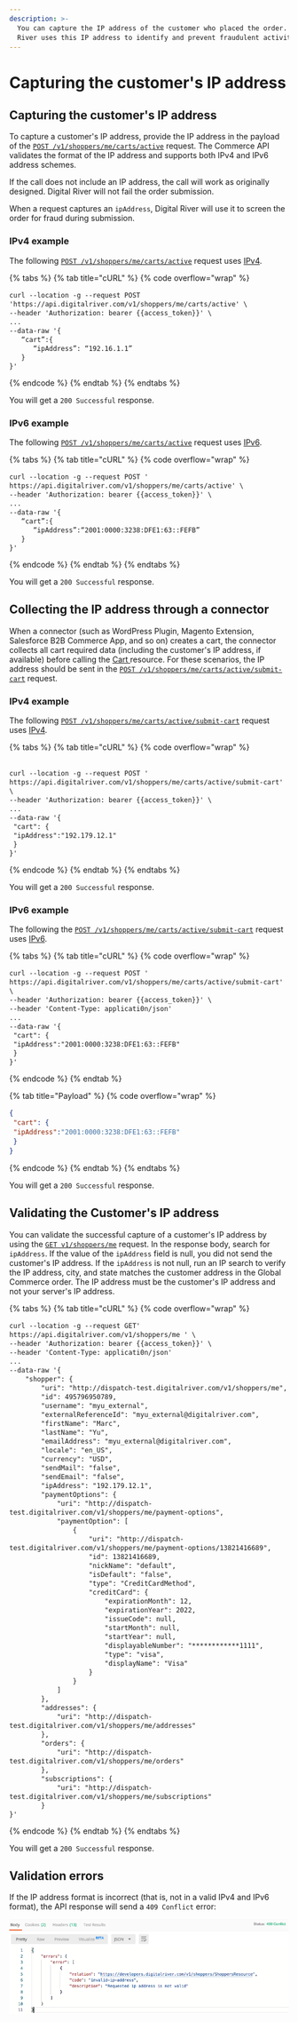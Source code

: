 ```yaml
---
description: >-
  You can capture the IP address of the customer who placed the order.  Digital
  River uses this IP address to identify and prevent fraudulent activities.
---
```


# Capturing the customer's IP address

## Capturing the customer's IP address

To capture a customer's IP address, provide the IP address in the payload of the [`POST /v1/shoppers/me/carts/active`](https://www.digitalriver.com/docs/commerce-shopper-api/#tag/Carts/paths/\~1v1\~1shoppers\~1me\~1carts\~1active/post) request. The Commerce API validates the format of the IP address and supports both IPv4 and IPv6 address schemes.

If the call does not include an IP address, the call will work as originally designed. Digital River will not fail the order submission.

When a request captures an `ipAddress`, Digital River will use it to screen the order for fraud during submission.

### IPv4 example

The following [`POST /v1/shoppers/me/carts/active`](https://www.digitalriver.com/docs/commerce-shopper-api/#tag/Carts/paths/\~1v1\~1shoppers\~1me\~1carts\~1active/post) request uses [IPv4](https://en.wikipedia.org/wiki/Internet\_Protocol\_version\_4).

{% tabs %}
{% tab title="cURL" %}
{% code overflow="wrap" %}
```http
curl --location -g --request POST 'https://api.digitalriver.com/v1/shoppers/me/carts/active' \
--header 'Authorization: bearer {{access_token}}' \
...
--data-raw '{
   “cart”:{
      “ipAddress”: “192.16.1.1”
   }
}'
```
{% endcode %}
{% endtab %}
{% endtabs %}

You will get a `200 Successful` response.

### IPv6 example

The following [`POST /v1/shoppers/me/carts/active`](https://www.digitalriver.com/docs/commerce-shopper-api/#tag/Carts/paths/\~1v1\~1shoppers\~1me\~1carts\~1active/post) request uses [IPv6](https://en.wikipedia.org/wiki/IPv6).

{% tabs %}
{% tab title="cURL" %}
{% code overflow="wrap" %}
```http
curl --location -g --request POST ' https://api.digitalriver.com/v1/shoppers/me/carts/active' \
--header 'Authorization: bearer {{access_token}}' \
...
--data-raw '{
   “cart”:{
      “ipAddress”:“2001:0000:3238:DFE1:63::FEFB”
   }
}'
```
{% endcode %}
{% endtab %}
{% endtabs %}

You will get a `200 Successful` response.

## Collecting the IP address through a connector

When a connector (such as WordPress Plugin, Magento Extension, Salesforce B2B Commerce App, and so on) creates a cart, the connector collects all cart required data (including the customer's IP address, if available) before calling the [Cart ](https://www.digitalriver.com/docs/commerce-api-reference/#tag/Apply-Shopper)resource. For these scenarios, the IP address should be sent in the [`POST /v1/shoppers/me/carts/active/submit-cart`](https://www.digitalriver.com/docs/commerce-shopper-api/#tag/Submit-Cart/paths/\~1v1\~1shoppers\~1me\~1carts\~1active\~1submit-cart/post) request.

### IPv4 example

The following [`POST /v1/shoppers/me/carts/active/submit-cart`](https://www.digitalriver.com/docs/commerce-shopper-api/#tag/Submit-Cart/paths/\~1v1\~1shoppers\~1me\~1carts\~1active\~1submit-cart/post) request uses [IPv4](https://en.wikipedia.org/wiki/Internet\_Protocol\_version\_4).

{% tabs %}
{% tab title="cURL" %}
{% code overflow="wrap" %}
```http

curl --location -g --request POST ' https://api.digitalriver.com/v1/shoppers/me/carts/active/submit-cart' \
--header 'Authorization: bearer {{access_token}}' \
...
--data-raw '{
 "cart": {
 "ipAddress":"192.179.12.1"
 }
}'
```
{% endcode %}
{% endtab %}
{% endtabs %}

You will get a `200 Successful` response.

### IPv6 example

The following the [`POST /v1/shoppers/me/carts/active/submit-cart`](https://www.digitalriver.com/docs/commerce-shopper-api/#tag/Submit-Cart/paths/\~1v1\~1shoppers\~1me\~1carts\~1active\~1submit-cart/post) request uses [IPv6](https://en.wikipedia.org/wiki/IPv6).

{% tabs %}
{% tab title="cURL" %}
{% code overflow="wrap" %}
```http
curl --location -g --request POST ' https://api.digitalriver.com/v1/shoppers/me/carts/active/submit-cart' \
--header 'Authorization: bearer {{access_token}}' \
--header 'Content-Type: applicati0n/json'
...
--data-raw '{
 "cart": {
 "ipAddress":"2001:0000:3238:DFE1:63::FEFB"
 }
}'
```
{% endcode %}
{% endtab %}

{% tab title="Payload" %}
{% code overflow="wrap" %}
```json
{
 "cart": {
 "ipAddress":"2001:0000:3238:DFE1:63::FEFB"
 }
}
```
{% endcode %}
{% endtab %}
{% endtabs %}

You will get a `200 Successful` response.

## Validating the Customer's IP address

You can validate the successful capture of a customer's IP address by using the [`GET v1/shoppers/me`](https://www.digitalriver.com/docs/commerce-shopper-api/#tag/Shoppers/paths/\~1v1\~1shoppers\~1me/get) request. In the response body, search for `ipAddress`. If the value of the `ipAddress` field is null, you did not send the customer's IP address. If the `ipAddress` is not null, run an IP search to verify the IP address, city, and state matches the customer address in the Global Commerce order. The IP address must be the customer's IP address and not your server's IP address.

{% tabs %}
{% tab title="cURL" %}
{% code overflow="wrap" %}
```http
curl --location -g --request GET' https://api.digitalriver.com/v1/shoppers/me ' \
--header 'Authorization: bearer {{access_token}}' \
--header 'Content-Type: applicati0n/json'
...
--data-raw '{
    "shopper": {
        "uri": "http://dispatch-test.digitalriver.com/v1/shoppers/me",
        "id": 495796950789,
        "username": "myu_external",
        "externalReferenceId": "myu_external@digitalriver.com",
        "firstName": "Marc",
        "lastName": "Yu",
        "emailAddress": "myu_external@digitalriver.com",
        "locale": "en_US",
        "currency": "USD",
        "sendMail": "false",
        "sendEmail": "false",
        "ipAddress": "192.179.12.1",
        "paymentOptions": {
            "uri": "http://dispatch-test.digitalriver.com/v1/shoppers/me/payment-options",
            "paymentOption": [
                {
                    "uri": "http://dispatch-test.digitalriver.com/v1/shoppers/me/payment-options/13821416689",
                    "id": 13821416689,
                    "nickName": "default",
                    "isDefault": "false",
                    "type": "CreditCardMethod",
                    "creditCard": {
                        "expirationMonth": 12,
                        "expirationYear": 2022,
                        "issueCode": null,
                        "startMonth": null,
                        "startYear": null,
                        "displayableNumber": "************1111",
                        "type": "visa",
                        "displayName": "Visa"
                    }
                }
            ]
        },
        "addresses": {
            "uri": "http://dispatch-test.digitalriver.com/v1/shoppers/me/addresses"
        },
        "orders": {
            "uri": "http://dispatch-test.digitalriver.com/v1/shoppers/me/orders"
        },
        "subscriptions": {
            "uri": "http://dispatch-test.digitalriver.com/v1/shoppers/me/subscriptions"
        }
}'
```
{% endcode %}
{% endtab %}
{% endtabs %}

You will get a `200 Successful` response.

## Validation errors

If the IP address format is incorrect (that is, not in a valid IPv4 and IPv6 format), the API response will send a `409 Conflict` error:

![409 Conflict error](<../../../.gitbook/assets/409-conflict-error-invalid-ip-address (2).png>)
